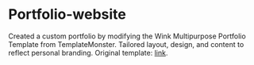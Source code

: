# Portfolio-website
Created a custom portfolio by modifying the Wink Multipurpose Portfolio Template from TemplateMonster. Tailored layout, design, and content to reflect personal branding. Original template: [link](https://www.templatemonster.com/website-templates/wink-multipurpose-portfolio-template-free-website-template-112017.html).
